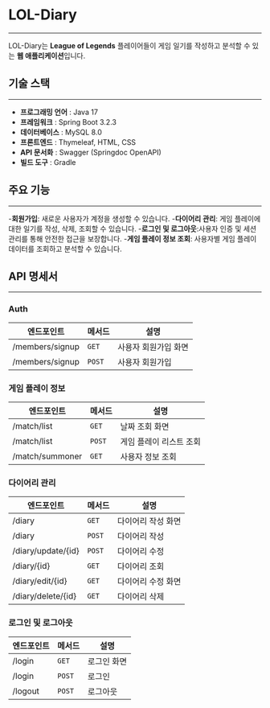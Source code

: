 # LOL-Diary
-------
LOL-Diary는 **League of Legends** 플레이어들이 게임 일기를 작성하고 분석할 수 있는 **웹 애플리케이션**입니다.

## 기술 스택
-------
- **프로그래밍 언어** : Java 17
- **프레임워크** : Spring Boot 3.2.3
- **데이터베이스** : MySQL 8.0
- **프론트엔드** : Thymeleaf, HTML, CSS
- **API 문서화** : Swagger (Springdoc OpenAPI)
- **빌드 도구** : Gradle

## 주요 기능
---------------
-**회원가입**: 새로운 사용자가 계정을 생성할 수 있습니다.
-**다이어리 관리**: 게임 플레이에 대한 일기를 작성, 삭제, 조회할 수 있습니다.
-**로그인 및 로그아웃**:사용자 인증 및 세션 관리를 통해 안전한 접근을 보장합니다.
-**게임 플레이 정보 조회**: 사용자별 게임 플레이 데이터를 조회하고 분석할 수 있습니다.

## API 명세서
--------------------
### Auth
| **엔드포인트**             | **메서드**  | **설명**              |
|---------------------------|-------------|-----------------------|
| /members/signup           | `GET`       | 사용자 회원가입 화면 |
| /members/signup           | `POST`      | 사용자 회원가입       |

### 게임 플레이 정보
| **엔드포인트**             | **메서드**  | **설명**                      |
|---------------------------|-------------|--------------------------------|
| /match/list               | `GET`       | 날짜 조회 화면                |
| /match/list               | `POST`      | 게임 플레이 리스트 조회       |
| /match/summoner           | `GET`       | 사용자 정보 조회              |

### 다이어리 관리
| **엔드포인트**             | **메서드**  | **설명**                      |
|---------------------------|-------------|--------------------------------|
| /diary                    | `GET`       | 다이어리 작성 화면            |
| /diary                    | `POST`      | 다이어리 작성                 |
| /diary/update/{id}        | `POST`      | 다이어리 수정                 |
| /diary/{id}               | `GET`       | 다이어리 조회                 |
| /diary/edit/{id}          | `GET`       | 다이어리 수정 화면            |
| /diary/delete/{id}        | `GET`       | 다이어리 삭제                 |

### 로그인 및 로그아웃
| **엔드포인트**             | **메서드**  | **설명**                      |
|---------------------------|-------------|--------------------------------|
| /login                    | `GET`       | 로그인 화면                   |
| /login                    | `POST`      | 로그인                        |
| /logout                   | `POST`      | 로그아웃                      |
